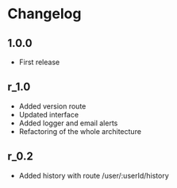 # Changelog

## 1.0.0

- First release

## r_1.0
- Added version route
- Updated interface
- Added logger and email alerts
- Refactoring of the whole architecture

## r_0.2

- Added history with route /user/:userId/history